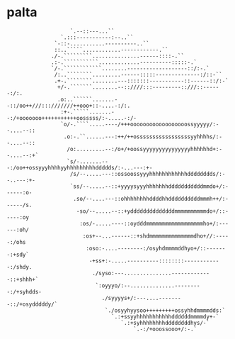 # palta

                        `.--::---...``
                     `.:::-----------:--..``
                   `-::-...........----------..``
                   ::..`````............------------.``
                  ./-.`````````...............------::::-.``
                  .:-.```````````.............----------:::::-.`
                  `/-.````````````........-------------------::/:-.`
                   /:..````````.........------:::::--------------:/::-``
                   .+-.````````........---:::::::-----------::------::/:-`
                    +/-.```````........--::////:::---------::///::------:/:.
                    .o:..``````.......--::/oo++///:::///////++ooo+::-....-:/:.
                     :+-.`````.......--:/+ooooooo+++++++++++oosssss/:-.....-:/-
                     `o/-.````.....----/+++oooooooooooooooooossyyyyy/:--....--::
                      .o:-.``......---:++/++osssssssssssssssssyyhhhhs/:--....--::
                       /o:.........--:/o+/+oossyyyyyyyyyyyyyyyhhhhhhd+:--....--:+`
                       `s/-.......---:/oo++ossyyyhhhhyyhhhhhhhhhddddds/:-...---:+-
                        /s/--.....---::ossoossyyyhhhhhhhhhhhhdddddddds/:--..---:+-
                        `ss/--.....--::+yyyysyyyhhhhhhhdddddddddddmmdo+/:------:o-
                         .so/--....---::ohhhhhhhhddddhhddddddddddmmmh++/:------/s.
                          -so/--.....--::+yddddddddddddddmmmmmmmmmmdo+/::-----:oy
                           :os/-.....----::oydddmmmmmmmmmmmmmmmmmmho+/:------:oh/
                            :os+--...------::+shdmmmmmmmmmmmmmmdho+//:-----:/ohs
                             :oso:-....--------:/osyhdmmmmddhyo+/::-------:+sdy`
                              -+ss+:-.....----------::::::::------------:/shdy.
                               ./syso:---...............-------------::+shhh+`
                                `:oyyyo/:--..............---------:/+syhdds-
                                  ./syyyys+/:---....--------::/+osydddddy/`
                                   `./osyyhyysoo+++++++++ossyhhdmmmmdds:`
                                     `.:+ssyyhhhhhhhhhhhddddddmmmmdy+-`
                                        `.:+syhhhhhhhhddddddddhys/-`
                                            `.-:/+ooossooo+/:-.`
